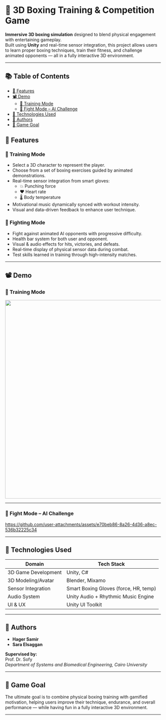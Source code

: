 # 🥊 3D Boxing Training & Competition Game

**Immersive 3D boxing simulation** designed to blend physical engagement with entertaining gameplay.  
Built using **Unity** and real-time sensor integration, this project allows users to learn proper boxing techniques, train their fitness, and challenge animated opponents — all in a fully interactive 3D environment.

---

## 📚 Table of Contents

- [🎯 Features](#-features)
- [📽️ Demo](#-demo)
  - [🧠 Training Mode](#-training-mode)
  - [🥊 Fight Mode – AI Challenge](#-fight-mode--ai-challenge)
- [🧠 Technologies Used](#-technologies-used)
- [👥 Authors](#-authors)
- [🎯 Game Goal](#-game-goal)



## 🎯 Features

### 🧪 Training Mode

- Select a 3D character to represent the player.
- Choose from a set of boxing exercises guided by animated demonstrations.
- Real-time sensor integration from smart gloves:
  - 💥 Punching force  
  - ❤️ Heart rate  
  - 🌡️ Body temperature  
- Motivational music dynamically synced with workout intensity.
- Visual and data-driven feedback to enhance user technique.

### 🥇 Fighting Mode

- Fight against animated AI opponents with progressive difficulty.
- Health bar system for both user and opponent.
- Visual & audio effects for hits, victories, and defeats.
- Real-time display of physical sensor data during combat.
- Test skills learned in training through high-intensity matches.

---

## 📽️ Demo

### 🧠 Training Mode

<div align="center">
  <img src="https://github.com/YOUR_USERNAME/YOUR_REPO/blob/main/Demo/training.gif?raw=true" width="640">
</div>

---

### 🥊 Fight Mode – AI Challenge

https://github.com/user-attachments/assets/e70beb86-8a26-4d36-a8ec-536b32225c34

---

## 🧠 Technologies Used

| Domain              | Tech Stack                           |
|---------------------|--------------------------------------|
| 3D Game Development | Unity, C#                            |
| 3D Modeling/Avatar  | Blender, Mixamo                      |
| Sensor Integration  | Smart Boxing Gloves (force, HR, temp)|
| Audio System        | Unity Audio + Rhythmic Music Engine  |
| UI & UX             | Unity UI Toolkit                     |

---

## 👥 Authors

- **Hager Samir**
- **Sara Elsaggan**

**Supervised by:**  
Prof. Dr. Sofy  
_Department of Systems and Biomedical Engineering, Cairo University_

---

## 🎯 Game Goal

The ultimate goal is to combine physical boxing training with gamified motivation, helping users improve their technique, endurance, and overall performance — while having fun in a fully interactive 3D environment.

---
